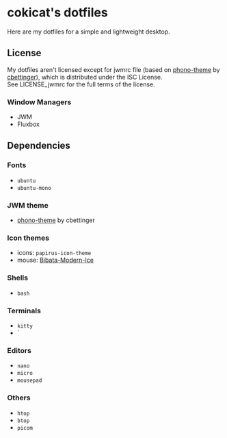 # cokicat's dotfiles

Here are my dotfiles for a simple and lightweight desktop.

## License
My dotfiles aren't licensed except for jwmrc file (based on [phono-theme](https://github.com/cbettinger/phono-theme) by [cbettinger](https://github.com/cbettinger/)), which is distributed under the ISC License.  
See LICENSE_jwmrc for the full terms of the license.


### Window Managers
- JWM
- Fluxbox

## Dependencies

### Fonts
- `ubuntu`
- `ubuntu-mono`


### JWM theme
- [phono-theme](https://github.com/cbettinger/phono-theme) by cbettinger

### Icon themes
- icons: `papirus-icon-theme`
- mouse: [Bibata-Modern-Ice](https://www.pling.com/p/1197198)

### Shells
- `bash`

### Terminals
- `kitty`
- `

### Editors
- `nano`
- `micro`
- `mousepad`

### Others
- `htop`
- `btop`
- `picom`


